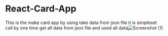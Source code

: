# React-Card-App
This is the make card app by using take data from json file
it is simpleset call by one time get all data from json file 
and used all data![Screenshot (1)](https://github.com/Nitishr5/React-Card-App/assets/121827913/16c016ae-e41f-498d-931e-83f1fbbbc63d)


